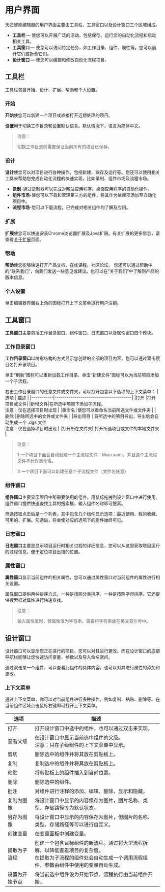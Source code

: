 # 用户界面
天匠智能编辑器的用户界面主要由工具栏、工具窗口以及设计窗口三个区域组成。 

* **工具栏** — 使您可以开展广泛的活动，包括保存、运行您的自动化流程和启动相关工具。 
* **工具窗口** — 使您可以访问特定任务，如工作目录、组件、属性等。您可以展开它们或折叠它们。 
* **设计窗口** — 使您可以编辑和修改自动化流程项目。 

## 工具栏
工具栏包含开始、设计、扩展、帮助和个人设置。

### 开始 
**开始**使您可以新建一个项目或直接打开近期处理的项目。 
 
**设置**用于切换工作目录和设置默认语言。默认情况下，语言为简体中文。 

> 注意：
> 
>切换工作目录前需要保证当前所有的项目已保存。 
 
### 设计
**设计**使您可以对项目进行各种操作，包括新建、保存及运行等。您还可以使用相关工具来帮助您完成自动化流程的快速实现，比如录制、组件市场及流程市场。 

* **录制**-通过录制器可以完成对网站应用程序、桌面应用程序的自动化操作。 
* **组件市场**-使您可以下载和管理第三方的组件，将其作为依赖项添加至自动化项目中。 
* **流程市场**-您可以下载流程，已完成对相关组件的了解及应用。 

### 扩展 
**扩展**使您可以快速安装Chrome浏览器扩展及Java扩展。有关扩展的更多信息，请查看[关于扩展]()页面。 
 
### 帮助 
**帮助**使您能够快速打开产品文档、在线课程、社区论坛。 
您还可以通过帮助中的“联系我们”，向我们发送一些意见或建议。也可以在“关于我们”中了解到产品的版本信息。 
 
### 个人设置 
单击编辑器界面右上角的图标打开上下文菜单进行用户注销。 
 
## 工具窗口 
**工具窗口**主要包括工作目录窗口、组件窗口、日志窗口以及属性窗口四个模块。 

### 工作目录窗口 
**工作目录窗口**以树形结构的方式显示您创建的全部的项目内容，您可以通过双击项目名打开该项目。 
 
单击“刷新”图标可以重新加载工作目录，单击“新建文件”图标可以为当前项目添加一个子流程。

右击工作目录窗口的任意文件或文件夹，可以打开包含以下选项的上下文菜单： 
|选项 |	描述 |
|-----------|---------------------------------------|
|打开 	|打开项目或文件| 
|新增文件|在所选中项目下添加子流程。</br>注意：仅在选择项目时出现 |
|重命名 	|使您可以重命名当前所选文件或文件夹 |
|删除 	|删除所选中的文件或文件夹 |
|导出项目 |	将所选中的项目导出，导出后会自动生成一个 .dgs 文件</br>注意：仅在选择项目时出现 |
|打开所在文件夹| 	打开所选项目或文件的本地文件夹 |

>注意： 
>
>1.一个项目下面会自动创建一个主流程文件：Main.xaml，并且这个主流程文件不允许重命名。 
>
>2.一个项目下面可以新建任意个子流程文件（文件名任意）

### 组件窗口 
**组件窗口**主要显示项目中所需要使用的组件，用鼠标拖拽到设计窗口中进行使用。组件窗口提供快速查找工具的搜索框，输入组件名称即可搜索。 

筛选按钮点击后是一个列表，其中包含几个组件显示选项：最近使用、我的收藏、可用的、扩展。勾选后，将会使对应的选项下的组件始终可见。 
 
### 日志窗口 
**日志窗口**主要是显示项目运行时相关过程的详细信息，您可以从这里获取项目运行的过程信息，便于定位项目出错的位置。 
 
### 属性窗口 
**属性窗口**显示当前组件的相关属性，您可以通过属性窗口对当前组件的属性进行相关设置。 

属性窗口提供两种排序方式，一种是按照分类排序，一种是按照字母排序。它还提供搜索框对属性进行快速查找。 
 
>注意： 
> 
>输入属性值时，若属性值为字符串，需要将字符串放在英文双引号中。 
 
## 设计窗口 
设计窗口可以显示您正在进行的项目，您可以对其进行更改。而在设计窗口的底部导航栏能够让您快速访问变量、参数以及导入命名空间。

通过双击某一个组件，可以查看此组件的具体内容，也可以对其进行属性的添加和更改。 
 
### 上下文菜单 
通过上下文菜单，你可以对当前组件进行多种操作，例如复制、粘贴、删除等。在当前组件区域点击鼠标右键即可打开上下文菜单。 


   |选项         |描述|
   |----------------|---------------------------------------|
   |打开         |打开设计窗口中选中的组件，也可以通过双击来实现。|
   |查看父级     |在设计窗口中显示当前选中组件的父级。 </br> 注意：只在子级组件的上下文菜单中显示。|
   |剪切         |删除选中的组件并将其放在剪贴板上。|
   |复制         |复制选中的组件并将其放在剪贴板上。|
   |粘贴         |将剪贴板上的组件插入到当前位置。|
   |删除         |删除选中的组件。|
   |批注         |对组件进行注释的添加、编辑、删除、显示和隐藏。|
   |复制为图像    |将设计窗口中显示的内容保存为图片，图片名称、类型、存储路径等为默认状态。|
   |另存为图像    |将设计窗口中显示的内容保存为图片，但图片的名称、类型、存储路径等可以进行自定义。|
   |创建变量      |在变量面板中创建变量。|
   |提取为子流程   |创建一个包含目标组件的新流程。通过将大型流程拆解，以降低查看项目的复杂度。</br>在提取为子流程的组件处会自动生成一个调用流程组件，参数由组件中使用的变量自动生成。|
   |设置为开始节点 |将当前选中组件设为开始节点，流程执行由当前组件开始。|
